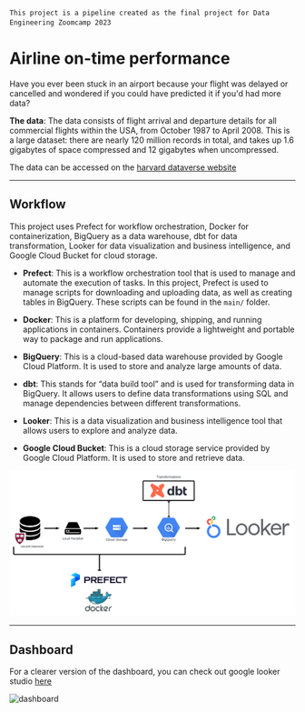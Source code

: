 `This project is a pipeline created as the final project for Data Engineering Zoomcamp 2023`

# Airline on-time performance

Have you ever been stuck in an airport because your flight was delayed or cancelled and wondered if you could have predicted it if you'd had more data?

**The data**: The data consists of flight arrival and departure details for all commercial flights within the USA, from October 1987 to April 2008. This is a large dataset: there are nearly 120 million records in total, and takes up 1.6 gigabytes of space compressed and 12 gigabytes when uncompressed.

The data can be accessed on the [harvard dataverse website](https://dataverse.harvard.edu/dataset.xhtml?persistentId=doi:10.7910/DVN/HG7NV7)

---

## Workflow

This project uses Prefect for workflow orchestration, Docker for containerization, BigQuery as a data warehouse, dbt for data transformation, Looker for data visualization and business intelligence, and Google Cloud Bucket for cloud storage.

- **Prefect**: This is a workflow orchestration tool that is used to manage and automate the execution of tasks. In this project, Prefect is used to manage scripts for downloading and uploading data, as well as creating tables in BigQuery. These scripts can be found in the `main/` folder.

- **Docker**: This is a platform for developing, shipping, and running applications in containers. Containers provide a lightweight and portable way to package and run applications.

- **BigQuery**: This is a cloud-based data warehouse provided by Google Cloud Platform. It is used to store and analyze large amounts of data.

- **dbt**: This stands for “data build tool” and is used for transforming data in BigQuery. It allows users to define data transformations using SQL and manage dependencies between different transformations.

- **Looker**: This is a data visualization and business intelligence tool that allows users to explore and analyze data.

- **Google Cloud Bucket**: This is a cloud storage service provided by Google Cloud Platform. It is used to store and retrieve data.

![Pipeline](/.images/Workflow.png)

---

## Dashboard

For a clearer version of the dashboard, you can check out google looker studio [here](https://lookerstudio.google.com/reporting/5370a0a2-b22f-41cf-84ed-2a52da71581a)

![dashboard](/.images/Data_Expo_2009__Airline_on_time_Data_Visualization.jpg)
